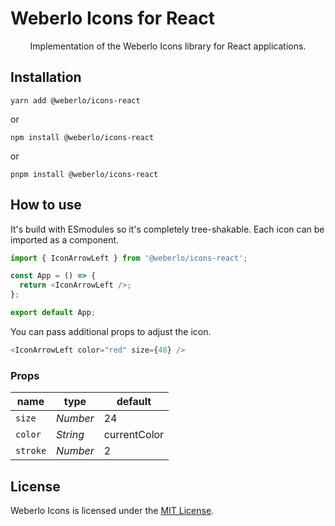 # Weberlo Icons for React

<p align="center">
Implementation of the Weberlo Icons library for React applications.
<p>


## Installation

```
yarn add @weberlo/icons-react
```

or

```
npm install @weberlo/icons-react
```

or

```
pnpm install @weberlo/icons-react
```


## How to use

It's build with ESmodules so it's completely tree-shakable. Each icon can be imported as a component.

```js
import { IconArrowLeft } from '@weberlo/icons-react';

const App = () => {
  return <IconArrowLeft />;
};

export default App;
```

You can pass additional props to adjust the icon.

```js
<IconArrowLeft color="red" size={48} />
```

### Props

| name          | type     | default      |
| ------------- | -------- | ------------ |
| `size`        | _Number_ | 24           |
| `color`       | _String_ | currentColor |
| `stroke`      | _Number_ | 2            |


## License

Weberlo Icons is licensed under the [MIT License](https://github.com/weberlo/weberlo-icons/blob/master/LICENSE).

